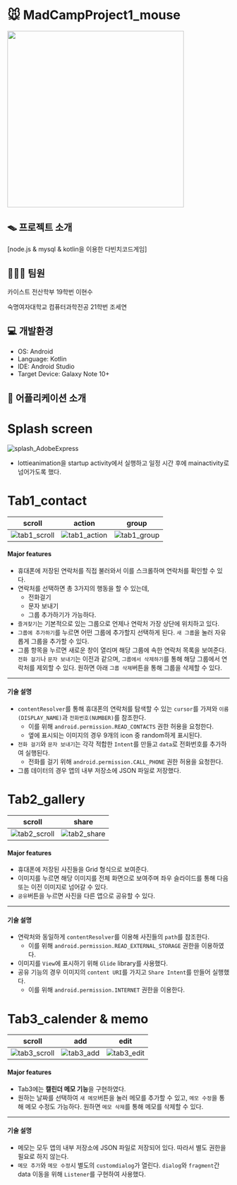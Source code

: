 # 🐭 MadCampProject1_mouse

<img src = "https://github.com/CampProject2/mouse/assets/135544903/1e7be2af-b497-4b83-a703-ff6765ef9c62" height ="400" weight = "400"/>

## 🪤 프로젝트 소개
[node.js & mysql & kotlin을 이용한 다빈치코드게임]

## 🧑🏻‍🚀 팀원
카이스트 전산학부 19학번 이현수

숙명여자대학교 컴퓨터과학전공 21학번 조세연

## 💻 개발환경
- OS: Android
- Language: Kotlin
- IDE: Android Studio
- Target Device: Galaxy Note 10+

## 📁 어플리케이션 소개

# Splash screen
![splash_AdobeExpress](https://github.com/Gloveman/CampProject1/assets/135544903/66eb195b-e91c-4ed3-8980-72eb86474a97)

- lottieanimation을 startup activity에서 실행하고 일정 시간 후에 mainactivity로 넘어가도록 했다.

# Tab1_contact

|scroll|action|group|
|------|------|------|
|![tab1_scroll](https://github.com/Gloveman/CampProject1/assets/135544903/258962f8-d640-4417-b799-80ed2181efb1)|![tab1_action](https://github.com/Gloveman/CampProject1/assets/135544903/be5cac70-7851-4175-b1ed-051ac22306e4)|![tab1_group](https://github.com/Gloveman/CampProject1/assets/135544903/687a7f6c-3a70-4813-b29b-5909e94a3dfd)


#### Major features

- 휴대폰에 저장된 연락처를 직접 불러와서 이를 스크롤하며 연락처를 확인할 수 있다.
- 연락처를 선택하면 총 3가지의 행동을 할 수 있는데,
  - 전화걸기
  - 문자 보내기
  - 그룹 추가하기가 가능하다.
- ```즐겨찾기```는 기본적으로 있는 그룹으로 언제나 연락처 가장 상단에 위치하고 있다.
- ```그룹에 추가하기```를 누르면 어떤 그룹에 추가할지 선택하게 된다. ```새 그룹```을 눌러 자유롭게 그룹을 추가할 수 있다.
- 그룹 항목을 누르면 새로운 창이 열리며 해당 그룹에 속한 연락처 목록을 보여준다. ```전화 걸기```나 ```문자 보내기```는 이전과 같으며, ```그룹에서 삭제하기```를 통해 해당 그룹에서 연락처를 제외할 수 있다. 원하면 아래 ```그룹 삭제```버튼을 통해 그룹을 삭제할 수 있다.

* * * * 
#### 기술 설명

- ```contentResolver```를 통해 휴대폰의 연락처를 탐색할 수 있는 ```cursor```를 가져와 ```이름(DISPLAY_NAME)```과 ```전화번호(NUMBER)```를 참조한다.
  - 이를 위해 ```android.permission.READ_CONTACTS``` 권한 허용을 요청한다.
  - 옆에 표시되는 이미지의 경우 9개의 icon 중 random하게 표시된다. 
- ```전화 걸기```와 ```문자 보내기```는 각각 적합한 ```Intent```를 만들고 ```data```로 전화번호를 추가하여 실행된다.
  - 전화를 걸기 위해 ```android.permission.CALL_PHONE``` 권한 허용을 요청한다.
- 그룹 데이터의 경우 앱의 내부 저장소에 JSON 파일로 저장했다. 

# Tab2_gallery
|scroll|share|
|------|------|
![tab2_scroll](https://github.com/Gloveman/CampProject1/assets/135544903/b82532cb-f311-41e4-a6bf-7d04d6ba2865)|![tab2_share](https://github.com/Gloveman/CampProject1/assets/135544903/74660b38-09ab-4c7b-981d-2ff67281c451)|


#### Major features
- 휴대폰에 저장된 사진들을 Grid 형식으로 보여준다.
- 이미지를 누르면 해당 이미지를 전체 화면으로 보여주며 좌우 슬라이드를 통해 다음 또는 이전 이미지로 넘어갈 수 있다.
- ```공유```버튼을 누르면 사진을 다른 앱으로 공유할 수 있다.

* * * * 
#### 기술 설명
- 연락처와 동일하게 ```contentResolver```를 이용해 사진들의 ```path```를 참조한다.
  - 이를 위해 ```android.permission.READ_EXTERNAL_STORAGE``` 권한을 이용하였다.
- 이미지를 ```View```에 표시하기 위해 ```Glide``` library를 사용했다.
- 공유 기능의 경우 이미지의 ```content URI```를 가지고  ```Share Intent```를 만들어 실행했다.
  - 이를 위해 ```android.permission.INTERNET``` 권한을 이용한다.
    
# Tab3_calender & memo
|scroll|add|edit|
|------|------|------|
|![tab3_scroll](https://github.com/Gloveman/CampProject1/assets/135544903/f6efd06d-4ae5-433b-ab24-1406f5e6f855)|![tab3_add](https://github.com/Gloveman/CampProject1/assets/135544903/6aaa9fbb-828d-409c-81a6-ccf20df674e3)|![tab3_edit](https://github.com/Gloveman/CampProject1/assets/135544903/d4009b0f-d414-4aa0-aba5-a6a2f931a5b8)|

#### Major features
- Tab3에는 **캘린더 메모 기능**을 구현하였다.
- 원하는 날짜를 선택하여 ```새 메모```버튼을 눌러 메모를 추가할 수 있고, ```메모 수정```을 통해 메모 수정도 가능하다. 원하면 ```메모 삭제```를 통해 메모를 삭제할 수 있다.

* * * * 
#### 기술 설명
- 메모는 모두 앱의 내부 저장소에 JSON 파일로 저장되어 있다. 따라서 별도 권한을 필요로 하지 않는다.
- ```메모 추가```와 ```메모 수정```시 별도의 ```customdialog```가 열린다. ```dialog```와 ```fragment```간 data 이동을 위해 ```Listener```를 구현하여 사용했다.

